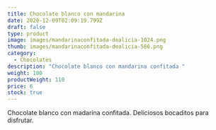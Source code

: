 ```yaml
---
title: Chocolate blanco con mandarina
date: 2020-12-09T02:09:19.799Z
draft: false
type: product
image: images/mandarinaconfitada-dealicia-1024.png
thumb: images/mandarinaconfitada-dealicia-586.png
category:
  - Chocolates
description: "Chocolate blanco con mandarina confitada "
weight: 100
productWeight: 110
price: 6
stock: true
---
```

Chocolate blanco con madarina confitada. Deliciosos bocaditos para disfrutar.